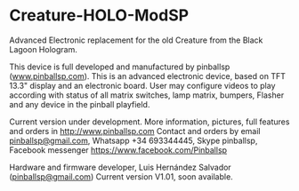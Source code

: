 # Creature-HOLO-ModSP
Advanced Electronic replacement for the old Creature from the Black Lagoon Hologram.

This device is full developed and manufactured by pinballsp (www.pinballsp.com). This is an advanced electronic device, based on TFT 13.3" display and an electronic board. User may configure videos to play according with status of all matrix switches, lamp matrix, bumpers, Flasher and any device in the pinball playfield.

Current version under development. More information, pictures, full features and orders in http://www.pinballsp.com Contact and orders by email pinballsp@gmail.com, Whatsapp +34 693344445, Skype pinballsp, Facebook messenger https://www.facebook.com/Pinballsp

Hardware and firmware developer, Luis Hernández Salvador (pinballsp@gmail.com)
Current version V1.01, soon available.
